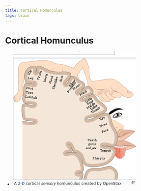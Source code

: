 ```yaml
---
title: Cortical Homunculus
tags: brain
---
```


# Cortical Homunculus
- ![im](assets/Pasted%20Image%2020220509154234.png)




















































